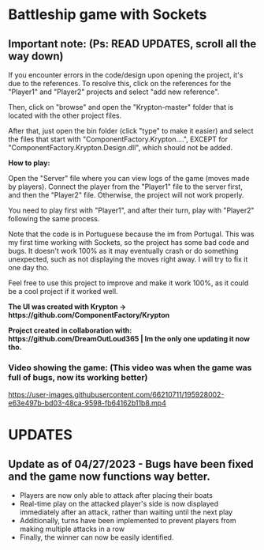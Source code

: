 # Battleship game with Sockets

## Important note: (Ps: READ UPDATES, scroll all the way down)

If you encounter errors in the code/design upon opening the project, it's due to the references. To resolve this, click on the references for the "Player1" and "Player2" projects and select "add new reference".
<p></p>
Then, click on "browse" and open the "Krypton-master" folder that is located with the other project files.
<p></p>
After that, just open the bin folder (click "type" to make it easier) and select the files that start with "ComponentFactory.Krypton....", EXCEPT for "ComponentFactory.Krypton.Design.dll", which should not be added.
<p></p>
<p></p>
<b>How to play:</b>
<p></p>
Open the "Server" file where you can view logs of the game (moves made by players).
Connect the player from the "Player1" file to the server first, and then the "Player2" file. Otherwise, the project will not work properly.

You need to play first with "Player1", and after their turn, play with "Player2" following the same process.

Note that the code is in Portuguese because the im from Portugal. This was my first time working with Sockets, so the project has some bad code and bugs. It doesn't work 100% as it may eventually crash or do something unexpected, such as not displaying the moves right away. I will try to fix it one day tho.
<p></p>
Feel free to use this project to improve and make it work 100%, as it could be a cool project if it worked well. 

<p></p>
<b>The UI was created with Krypton -> https://github.com/ComponentFactory/Krypton</b>
<p></p>
<p></p>
<b>Project created in collaboration with: https://github.com/DreamOutLoud365 | Im the only one updating it now tho.</b>
<p></p>

<h3>Video showing the game: (This video was when the game was full of bugs, now its working better)</h3>

https://user-images.githubusercontent.com/66210711/195928002-e63e497b-bd03-48ca-9598-fb64162b11b8.mp4

# UPDATES

<h2>Update as of 04/27/2023 - Bugs have been fixed and the game now functions way better.</h2>

- Players are now only able to attack after placing their boats
- Real-time play on the attacked player's side is now displayed immediately after an attack, rather than waiting until the next play
- Additionally, turns have been implemented to prevent players from making multiple attacks in a row
- Finally, the winner can now be easily identified.
